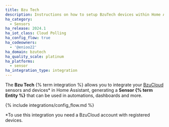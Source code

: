 ```yaml
---
title: Bzu Tech
description: Instructions on how to setup BzuTech devices within Home Assistant.
ha_category:
  - Sensors
ha_release: 2024.1
ha_iot_class: Cloud Polling
ha_config_flow: true
ha_codeowners:
  - '@enioo22'
ha_domain: bzutech
ha_quality_scale: platinum
ha_platforms:
  - sensor
ha_integration_type: integration
---
```


The **Bzu Tech** {% term integration %} allows you to integrate your [BzuCloud](https://cloud.bzutech.com.br) sensors and devices* in Home Assistant, generating a **Sensor {% term Entity %}** that can be used in automations, dashboards and more.

{% include integrations/config_flow.md %}

*To use this integration you need a BzuCloud account with registered devices.
